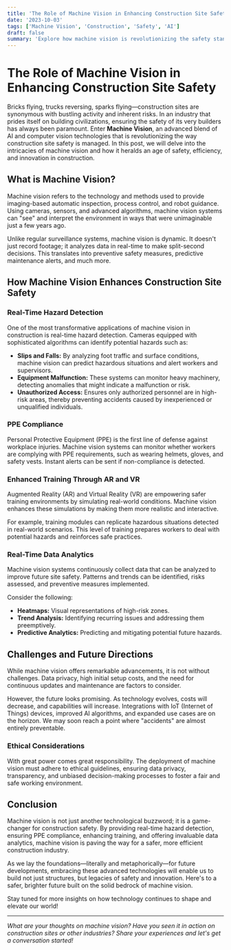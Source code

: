 ```yaml
---
title: 'The Role of Machine Vision in Enhancing Construction Site Safety'
date: '2023-10-03'
tags: ['Machine Vision', 'Construction', 'Safety', 'AI']
draft: false
summary: 'Explore how machine vision is revolutionizing the safety standards in construction sites and ensuring a safer working environment for all involved.'
---
```


# The Role of Machine Vision in Enhancing Construction Site Safety

Bricks flying, trucks reversing, sparks flying—construction sites are synonymous with bustling activity and inherent risks. In an industry that prides itself on building civilizations, ensuring the safety of its very builders has always been paramount. Enter **Machine Vision**, an advanced blend of AI and computer vision technologies that is revolutionizing the way construction site safety is managed. In this post, we will delve into the intricacies of machine vision and how it heralds an age of safety, efficiency, and innovation in construction.

## What is Machine Vision?

Machine vision refers to the technology and methods used to provide imaging-based automatic inspection, process control, and robot guidance. Using cameras, sensors, and advanced algorithms, machine vision systems can "see" and interpret the environment in ways that were unimaginable just a few years ago.

Unlike regular surveillance systems, machine vision is dynamic. It doesn't just record footage; it analyzes data in real-time to make split-second decisions. This translates into preventive safety measures, predictive maintenance alerts, and much more.

## How Machine Vision Enhances Construction Site Safety

### Real-Time Hazard Detection

One of the most transformative applications of machine vision in construction is real-time hazard detection. Cameras equipped with sophisticated algorithms can identify potential hazards such as:

- **Slips and Falls:** By analyzing foot traffic and surface conditions, machine vision can predict hazardous situations and alert workers and supervisors.
- **Equipment Malfunction:** These systems can monitor heavy machinery, detecting anomalies that might indicate a malfunction or risk.
- **Unauthorized Access:** Ensures only authorized personnel are in high-risk areas, thereby preventing accidents caused by inexperienced or unqualified individuals.

### PPE Compliance

Personal Protective Equipment (PPE) is the first line of defense against workplace injuries. Machine vision systems can monitor whether workers are complying with PPE requirements, such as wearing helmets, gloves, and safety vests. Instant alerts can be sent if non-compliance is detected.

### Enhanced Training Through AR and VR

Augmented Reality (AR) and Virtual Reality (VR) are empowering safer training environments by simulating real-world conditions. Machine vision enhances these simulations by making them more realistic and interactive.

For example, training modules can replicate hazardous situations detected in real-world scenarios. This level of training prepares workers to deal with potential hazards and reinforces safe practices.

### Real-Time Data Analytics

Machine vision systems continuously collect data that can be analyzed to improve future site safety. Patterns and trends can be identified, risks assessed, and preventive measures implemented.

Consider the following:

- **Heatmaps:** Visual representations of high-risk zones.
- **Trend Analysis:** Identifying recurring issues and addressing them preemptively.
- **Predictive Analytics:** Predicting and mitigating potential future hazards.

## Challenges and Future Directions

While machine vision offers remarkable advancements, it is not without challenges. Data privacy, high initial setup costs, and the need for continuous updates and maintenance are factors to consider.

However, the future looks promising. As technology evolves, costs will decrease, and capabilities will increase. Integrations with IoT (Internet of Things) devices, improved AI algorithms, and expanded use cases are on the horizon. We may soon reach a point where "accidents" are almost entirely preventable.

### Ethical Considerations

With great power comes great responsibility. The deployment of machine vision must adhere to ethical guidelines, ensuring data privacy, transparency, and unbiased decision-making processes to foster a fair and safe working environment.

## Conclusion

Machine vision is not just another technological buzzword; it is a game-changer for construction safety. By providing real-time hazard detection, ensuring PPE compliance, enhancing training, and offering invaluable data analytics, machine vision is paving the way for a safer, more efficient construction industry.

As we lay the foundations—literally and metaphorically—for future developments, embracing these advanced technologies will enable us to build not just structures, but legacies of safety and innovation. Here's to a safer, brighter future built on the solid bedrock of machine vision.

Stay tuned for more insights on how technology continues to shape and elevate our world!

---

*What are your thoughts on machine vision? Have you seen it in action on construction sites or other industries? Share your experiences and let's get a conversation started!*